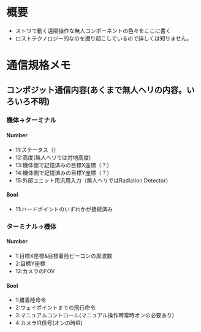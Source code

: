 # 概要
- ストワで動く遠隔操作な無人コンポーネントの色々をここに書く
- ロストテクノロジー的なのを掘り起こしているので詳しくは知りません。
# 通信規格メモ
## コンポジット通信内容(あくまで無人ヘリの内容。いろいろ不明)
### 機体→ターミナル
#### Number
- 11:ステータス（）
- 12:高度(無人ヘリでは対地高度)
- 13:機体側で記憶済みの目標X座標（？）
- 14:機体側で記憶済みの目標Y座標（？）
- 15:外部ユニット用汎用入力（無人ヘリではRadiation Detector）
#### Bool
- 11:ハードポイントのいずれかが接続済み
### ターミナル→機体
#### Number
- 1:目標X座標&目標着陸ビーコンの周波数
- 2:目標Y座標
- 12:カメラのFOV
#### Bool
- 1:離着陸命令
- 2:ウェイポイントまでの飛行命令
- 3:マニュアルコントロール(マニュアル操作時常時オンの必要あり)
- 4:カメラIR信号(オンの時IR)
